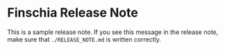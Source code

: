 # Finschia Release Note

This is a sample release note. If you see this message in the release note, make sure that `./RELEASE_NOTE.md` is written correctly.
